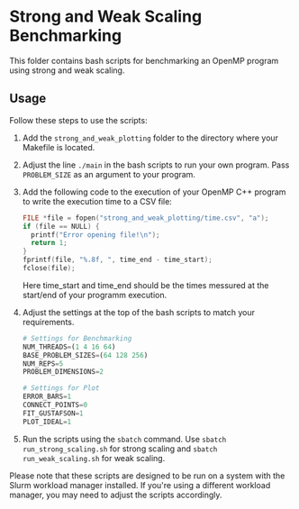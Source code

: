 # Strong and Weak Scaling Benchmarking

This folder contains bash scripts for benchmarking an OpenMP program using strong and weak scaling.

## Usage

Follow these steps to use the scripts:

1. Add the `strong_and_weak_plotting` folder to the directory where your Makefile is located.

2. Adjust the line `./main` in the bash scripts to run your own program. Pass `PROBLEM_SIZE` as an argument to your program.

3. Add the following code to the execution of your OpenMP C++ program to write the execution time to a CSV file:

    ```c++
    FILE *file = fopen("strong_and_weak_plotting/time.csv", "a"); 
    if (file == NULL) {
      printf("Error opening file!\n");
      return 1;
    }
    fprintf(file, "%.8f, ", time_end - time_start);
    fclose(file);
    ```
    Here time_start and time_end should be the times messured at the start/end of your programm execution.

4. Adjust the settings at the top of the bash scripts to match your requirements.

    ```python
    # Settings for Benchmarking
    NUM_THREADS=(1 4 16 64)
    BASE_PROBLEM_SIZES=(64 128 256)
    NUM_REPS=5
    PROBLEM_DIMENSIONS=2
    
    # Settings for Plot
    ERROR_BARS=1
    CONNECT_POINTS=0
    FIT_GUSTAFSON=1
    PLOT_IDEAL=1
    ```

6. Run the scripts using the `sbatch` command. Use `sbatch run_strong_scaling.sh` for strong scaling and `sbatch run_weak_scaling.sh` for weak scaling.

Please note that these scripts are designed to be run on a system with the Slurm workload manager installed. If you're using a different workload manager, you may need to adjust the scripts accordingly.
